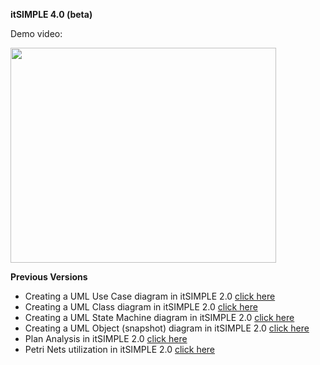 **itSIMPLE 4.0 (beta)**

Demo video:

<a href='http://www.youtube.com/watch?feature=player_embedded&v=FGBhvBnzyvo' target='_blank'><img src='http://img.youtube.com/vi/FGBhvBnzyvo/0.jpg' width='425' height=344 /></a>


**Previous Versions**

  * Creating a UML Use Case diagram in itSIMPLE 2.0 [click here](http://fei.edu.br/~flaviot/itSIMPLE/itSimpleDomain_UseCases.htm)
  * Creating a UML Class diagram in itSIMPLE 2.0 [click here](http://fei.edu.br/~flaviot/itSIMPLE/itSimpleDomain_Classes.htm)
  * Creating a UML State Machine diagram in itSIMPLE 2.0 [click here](http://fei.edu.br/~flaviot/itSIMPLE/itSimpleDomain_StateMachine.htm)
  * Creating a UML Object (snapshot) diagram in itSIMPLE 2.0 [click here](http://fei.edu.br/~flaviot/itSIMPLE/itSimpleProblem_Objects.htm)
  * Plan Analysis in itSIMPLE 2.0 [click here](http://fei.edu.br/~flaviot/itSIMPLE/PlanAnalysis.htm)
  * Petri Nets utilization in itSIMPLE 2.0 [click here](http://fei.edu.br/~flaviot/itSIMPLE/itSimple_PetriNets.htm)